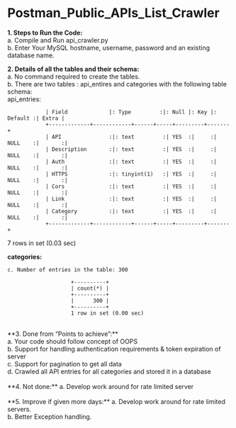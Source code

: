 # Postman_Public_APIs_List_Crawler




**1. Steps to Run the Code:**<br /> 
    a. Compile and Run api_crawler.py<br /> 
    b. Enter Your MySQL hostname, username, password and an existing database name.<br /> 
    
    

 **2. Details of all the tables and their schema:**<br /> 
    a. No command required to create the tables. <br /> 
    b. There are two tables : api_entires and categories with the following table schema:<br /> 
                 api_entries:<br /> 
               
                | Field             |: Type         :|: Null |: Key |: Default :| Extra |
                +-------------+------------+------+-----+---------+-------+
                | API               :|: text         :| YES  :|     :| NULL    :|       :|
                | Description       :|: text         :| YES  :|     :| NULL    :|       :|
                | Auth              :|: text         :| YES  :|     :| NULL    :|       :|
                | HTTPS             :|: tinyint(1)   :| YES  :|     :| NULL    :|       :|
                | Cors              :|: text         :| YES  :|     :| NULL    :|       :|
                | Link              :|: text         :| YES  :|     :| NULL    :|       :|
                | Category          :|: text         :| YES  :|     :| NULL    :|       :|
                +-------------+------------+------+-----+---------+-------+
7 rows in set (0.03 sec)

**categories:** <br /> 

    c. Number of entries in the table: 300

                        +----------+
                        | count(*) |
                        +----------+
                        |      300 |
                        +----------+
                        1 row in set (0.00 sec)
<br /> 
  **3. Done from “Points to achieve”:** <br />
      a. Your code should follow concept of OOPS <br />
      b. Support for handling authentication requirements & token expiration of server <br />
      c. Support for pagination to get all data <br />
      d. Crawled all API entries for all categories and stored it in a database <br />
<br /> 
  **4. Not done:**
      a. Develop work around for rate limited server <br />	
<br /> 
  **5. Improve if given more days:**
      a. Develop work around for rate limited servers. <br />
      b. Better Exception handling. <br />
